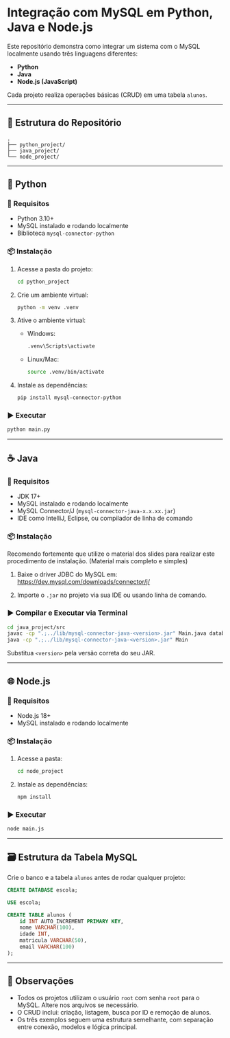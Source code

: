 # Integração com MySQL em Python, Java e Node.js

Este repositório demonstra como integrar um sistema com o MySQL localmente usando três linguagens diferentes:

- **Python**
- **Java**
- **Node.js (JavaScript)**

Cada projeto realiza operações básicas (CRUD) em uma tabela `alunos`.

---

## 📁 Estrutura do Repositório

```
.
├── python_project/
├── java_project/
└── node_project/
```

---

## 🐍 Python

### 📍 Requisitos

- Python 3.10+
- MySQL instalado e rodando localmente
- Biblioteca `mysql-connector-python`

### 📦 Instalação

1. Acesse a pasta do projeto:

   ```bash
   cd python_project
   ```

2. Crie um ambiente virtual:

   ```bash
   python -m venv .venv
   ```

3. Ative o ambiente virtual:

   - Windows:
     ```bash
     .venv\Scripts\activate
     ```
   - Linux/Mac:
     ```bash
     source .venv/bin/activate
     ```

4. Instale as dependências:

   ```bash
   pip install mysql-connector-python
   ```

### ▶️ Executar

```bash
python main.py
```

---

## ☕ Java

### 📍 Requisitos

- JDK 17+
- MySQL instalado e rodando localmente
- MySQL Connector/J (`mysql-connector-java-x.x.xx.jar`)
- IDE como IntelliJ, Eclipse, ou compilador de linha de comando

### 📦 Instalação

Recomendo fortemente que utilize o material dos slides para realizar este procedimento de instalação. (Material mais completo e simples)

1. Baixe o driver JDBC do MySQL em:  
   https://dev.mysql.com/downloads/connector/j/

2. Importe o `.jar` no projeto via sua IDE ou usando linha de comando.

### ▶️ Compilar e Executar via Terminal

```bash
cd java_project/src
javac -cp ".;../lib/mysql-connector-java-<version>.jar" Main.java database/ConnectionFactory.java models/Aluno.java
java -cp ".;../lib/mysql-connector-java-<version>.jar" Main
```

Substitua `<version>` pela versão correta do seu JAR.

---

## 🌐 Node.js

### 📍 Requisitos

- Node.js 18+
- MySQL instalado e rodando localmente

### 📦 Instalação

1. Acesse a pasta:

   ```bash
   cd node_project
   ```

2. Instale as dependências:

   ```bash
   npm install
   ```

### ▶️ Executar

```bash
node main.js
```

---

## 🗃️ Estrutura da Tabela MySQL

Crie o banco e a tabela `alunos` antes de rodar qualquer projeto:

```sql
CREATE DATABASE escola;

USE escola;

CREATE TABLE alunos (
    id INT AUTO_INCREMENT PRIMARY KEY,
    nome VARCHAR(100),
    idade INT,
    matricula VARCHAR(50),
    email VARCHAR(100)
);
```

---

## 📌 Observações

- Todos os projetos utilizam o usuário `root` com senha `root` para o MySQL. Altere nos arquivos se necessário.
- O CRUD inclui: criação, listagem, busca por ID e remoção de alunos.
- Os três exemplos seguem uma estrutura semelhante, com separação entre conexão, modelos e lógica principal.
